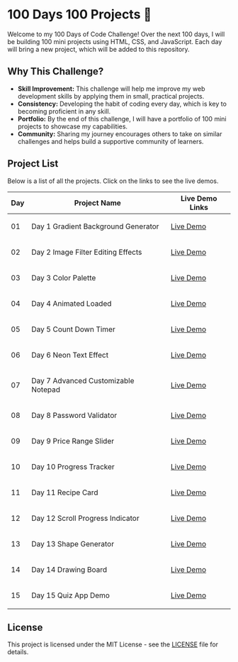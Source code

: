 <h1>100 Days 100 Projects 🎯</h1>

<p>Welcome to my 100 Days of Code Challenge! Over the next 100 days, I will be building 100 mini projects using HTML, CSS, and JavaScript. Each day will bring a new project, which will be added to this repository.</p>

<h2>Why This Challenge?</h2>
<ul>
    <li><strong>Skill Improvement:</strong> This challenge will help me improve my web development skills by applying them in small, practical projects.</li>
    <li><strong>Consistency:</strong> Developing the habit of coding every day, which is key to becoming proficient in any skill.</li>
    <li><strong>Portfolio:</strong> By the end of this challenge, I will have a portfolio of 100 mini projects to showcase my capabilities.</li>
    <li><strong>Community:</strong> Sharing my journey encourages others to take on similar challenges and helps build a supportive community of learners.</li>
</ul>

<h2>Project List</h2>
<p>Below is a list of all the projects. Click on the links to see the live demos.</p>

<table>
    <thead>
        <tr>
            <th>Day</th>
            <th>Project Name</th>
            <th>Live Demo Links</th>
        </tr>
    </thead>
    <tbody>
        <tr>
            <td>01</td>
            <td><p>Day 1 Gradient Background Generator</p></td>
            <td><a href="https://prathameshvattamwar.github.io/100Days100Projects/Day01_Gradient%20Background%20Generator/">Live Demo</a></td>
        </tr>
        <tr>
            <td>02</td>
            <td><p>Day 2 Image Filter Editing Effects</p></td>
            <td><a href="https://prathameshvattamwar.github.io/100Days100Projects/Day02_Image%20Filter%20Effects/">Live Demo</a></td>
        </tr>
        <tr>
            <td>03</td>
            <td><p>Day 3 Color Palette</p></td>
            <td><a href="https://prathameshvattamwar.github.io/100Days100Projects/Day03_Color%20Palette/">Live Demo</a></td>
        </tr>
        <tr>
            <td>04</td>
            <td><p>Day 4 Animated Loaded</p></td>
            <td><a href="https://prathameshvattamwar.github.io/100Days100Projects/Day04_Animated%20Loader/">Live Demo</a></td>
        </tr>
        <tr>
            <td>05</td>
            <td><p>Day 5 Count Down Timer</p></td>
            <td><a href="https://prathameshvattamwar.github.io/100Days100Projects/Day05_Count%20Down%20Time/">Live Demo</a></td>
        </tr>
        <tr>
            <td>06</td>
            <td><p>Day 6 Neon Text Effect</p></td>
            <td><a href="https://prathameshvattamwar.github.io/100Days100Projects/Day06_Neon%20Text%20Effect/">Live Demo</a></td>
        </tr>
        <tr>
            <td>07</td>
            <td><p>Day 7 Advanced Customizable Notepad</p></td>
            <td><a href="https://prathameshvattamwar.github.io/100Days100Projects/Day07_Notepad/">Live Demo</a></td>
        </tr>
        <tr>
            <td>08</td>
            <td><p>Day 8 Password Validator</p></td>
            <td><a href="https://prathameshvattamwar.github.io/100Days100Projects/Day08_Password%20Validator/">Live Demo</a></td>
        </tr>
        <tr>
            <td>09</td>
            <td><p>Day 9 Price Range Slider</p></td>
            <td><a href="https://prathameshvattamwar.github.io/100Days100Projects/Day09_Price%20Range%20Slider/">Live Demo</a></td>
        </tr>
        <tr>
            <td>10</td>
            <td><p>Day 10 Progress Tracker</p></td>
            <td><a href="https://prathameshvattamwar.github.io/100Days100Projects/Day10_Progress%20Tracker/">Live Demo</a></td>
        </tr>
         <tr>
            <td>11</td>
            <td><p>Day 11 Recipe Card</p></td>
            <td><a href="https://prathameshvattamwar.github.io/100Days100Projects/Day11_Recipe%20card/">Live Demo</a></td>
        </tr>
         <tr>
            <td>12</td>
            <td><p>Day 12 Scroll Progress Indicator</p></td>
            <td><a href="https://prathameshvattamwar.github.io/100Days100Projects/Day12_Scroll%20Progress%20Indicator/">Live Demo</a></td>
        </tr>
         <tr>
            <td>13</td>
            <td><p>Day 13 Shape Generator</p></td>
            <td><a href="https://prathameshvattamwar.github.io/100Days100Projects/Day13_Shape%20Generator/">Live Demo</a></td>
        </tr>
        <tr>
            <td>14</td>
            <td><p>Day 14 Drawing Board</p></td>
            <td><a href="https://prathameshvattamwar.github.io/100Days100Projects/Day14_Drawing%20Board/">Live Demo</a></td>
        </tr>
        <tr>
            <td>15</td>
            <td><p>Day 15 Quiz App Demo</p></td>
            <td><a href="https://prathameshvattamwar.github.io/100Days100Projects/Day15_Quiz%20App%20Demo/">Live Demo</a></td>
        </tr>
        <!-- Add more rows as you complete each project -->
    </tbody>
</table>

<h2>License</h2>
<p>This project is licensed under the MIT License - see the <a href="./LICENSE">LICENSE</a> file for details.</p>
